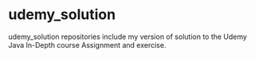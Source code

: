 # udemy_solution
udemy_solution repositories include my version of solution to the Udemy Java In-Depth course Assignment and exercise.
